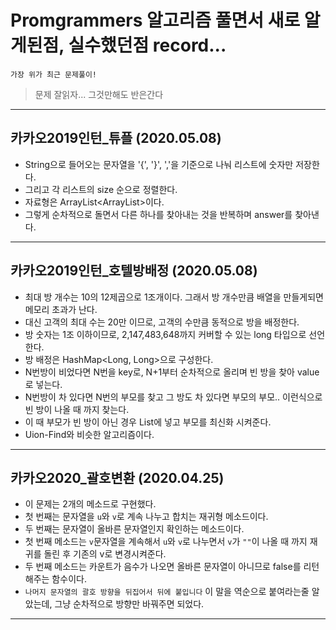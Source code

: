 # Promgrammers 알고리즘 풀면서 새로 알게된점, 실수했던점 record...
```
가장 위가 최근 문제풀이!
```
> 문제 잘읽자... 그것만해도 반은간다
---
## 카카오2019인턴_튜플 (2020.05.08)
- String으로 들어오는 문자열을 '{', '}', ','을 기준으로 나눠 리스트에 숫자만 저장한다.
- 그리고 각 리스트의 size 순으로 정렬한다.
- 자료형은 ArrayList<ArrayList<Integer>>이다.
- 그렇게 순차적으로 돌면서 다른 하나를 찾아내는 것을 반복하며 answer를 찾아낸다.
---
## 카카오2019인턴_호텔방배정 (2020.05.08)
- 최대 방 개수는 10의 12제곱으로 1조개이다. 그래서 방 개수만큼 배열을 만들게되면 메모리 초과가 난다.
- 대신 고객의 최대 수는 20만 이므로, 고객의 수만큼 동적으로 방을 배정한다.
- 방 숫자는 1조 이하이므로, 2,147,483,648까지 커버할 수 있는 long 타입으로 선언한다.
- 방 배정은 HashMap<Long, Long>으로 구성한다.
- N번방이 비었다면 N번을 key로, N+1부터 순차적으로 올리며 빈 방을 찾아 value로 넣는다.
- N번방이 차 있다면 N번의 부모를 찾고 그 방도 차 있다면 부모의 부모.. 이런식으로 빈 방이 나올 때 까지 찾는다.
- 이 때 부모가 빈 방이 아닌 경우 List에 넣고 부모를 최신화 시켜준다.
- Uion-Find와 비슷한 알고리즘이다.
---
## 카카오2020_괄호변환 (2020.04.25)
- 이 문제는 2개의 메소드로 구현했다.
- 첫 번째는 문자열을 `u`와 `v`로 계속 나누고 합치는 재귀형 메소드이다.
- 두 번째는 문자열이 올바른 문자열인지 확인하는 메소드이다.
- 첫 번째 메소드는 `v`문자열을 계속해서 `u`와 `v`로 나누면서 `v`가 `""`이 나올 때 까지 재귀를 돌린 후 기존의 v로 변경시켜준다.
- 두 번째 메소드는 카운트가 음수가 나오면 올바른 문자열이 아니므로 false를 리턴해주는 함수이다.
- `나머지 문자열의 괄호 방향을 뒤집어서 뒤에 붙입니다` 이 말을 역순으로 붙여라는줄 알았는데, 그냥 순차적으로 방향만 바꿔주면 되었다.
---